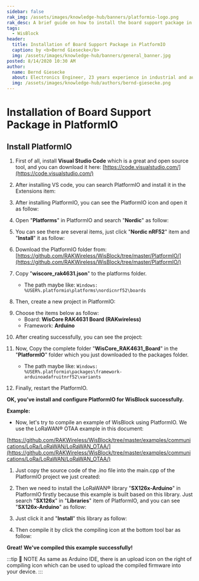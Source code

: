 ```yaml
---
sidebar: false
rak_img: /assets/images/knowledge-hub/banners/platformio-logo.png
rak_desc: A brief guide on how to install the board support package in PlatformIO through Visual Studio Code
tags:
  - WisBlock
header:
  title: Installation of Board Support Package in PlatformIO
  caption: by <b>Bernd Giesecke</b> 
  img: /assets/images/knowledge-hub/banners/general_banner.jpg
posted: 8/14/2020 10:30 AM
author:
  name: Bernd Giesecke
  about: Electronics Engineer, 23 years experience in industrial and automotive HW and SW R&D. Supporting Arduino open source community since 6 years.
  img: /assets/images/knowledge-hub/authors/bernd-giesecke.png
---
```


# Installation of Board Support Package in PlatformIO

## Install PlatformIO

1. First of all, install **Visual Studio Code** which is a great and open source tool, and you can download it here: [https://code.visualstudio.com/](https://code.visualstudio.com/)

2. After installing VS code, you can search PlatformIO and install it in the Extensions item:

<rk-img
  src="/assets/images/knowledge-hub/wisblock/Board-Support-Package-Installation-in-PlatformIO/image-20200722100737565.png"
  width="40%"
  caption="PlatformIO Extension"
/>

3. After installing PlatformIO, you can see the PlatformIO icon and open it as follow:

<rk-img
  src="/assets/images/knowledge-hub/wisblock/Board-Support-Package-Installation-in-PlatformIO/image-20200722101053523.png"
  width="100%"
  caption="PlatformIO Installed in VS Code"
/>

4. Open "**Platforms**" in PlatformIO and search "**Nordic**" as follow:

<rk-img
  src="/assets/images/knowledge-hub/wisblock/Board-Support-Package-Installation-in-PlatformIO/image-20200722102908384.png"
  width="100%"
  caption="Search Nordic through PlatformIO"
/>

5. You can see there are several items, just click "**Nordic nRF52**" item and "**Install**" it as follow:

<rk-img
  src="/assets/images/knowledge-hub/wisblock/Board-Support-Package-Installation-in-PlatformIO/image-20200722103130747.png"
  width="100%"
  caption="Nordic nRF52 Installation"
/>

6. Download the PlatformIO folder from: [https://github.com/RAKWireless/WisBlock/tree/master/PlatformIO/](https://github.com/RAKWireless/WisBlock/tree/master/PlatformIO/)

7. Copy "**wiscore_rak4631.json**" to the platforms folder.

    * The path maybe like: `Windows: %USER%.platformio\platforms\nordicnrf52\boards`

8. Then, create a new project in PlatformIO:

<rk-img
  src="/assets/images/knowledge-hub/wisblock/Board-Support-Package-Installation-in-PlatformIO/image-20200722104754712.png"
  width="100%"
  caption="Create new project"
/>

9. Choose the items below as follow:
    * Board: **WisCore RAK4631 Board (RAKwireless)**
    * Framework: **Arduino**

<rk-img
  src="/assets/images/knowledge-hub/wisblock/Board-Support-Package-Installation-in-PlatformIO/image-20200722104925274.png"
  width="100%"
  caption="Project settings"
/>

10. After creating successfully, you can see the project:

<rk-img
  src="/assets/images/knowledge-hub/wisblock/Board-Support-Package-Installation-in-PlatformIO/image-20200722105421895.png"
  width="100%"
  caption="New project"
/>

11. Now, Copy the complete folder "**WisCore_RAK4631_Board**" in the "**PlatformIO**" folder which you just downloaded to the packages folder. 

    * The path maybe like: `Windows: %USER%.platformio\packages\framework-arduinoadafruitnrf52\variants`

12. Finally, restart the PlatformIO.

**OK, you've install and configure PlatformIO for WisBlock successfully.**

<b>Example:</b>
* Now, let's try to compile an example of WisBlock using PlatformIO. We use the LoRaWAN® OTAA example in this document:

[https://github.com/RAKWireless/WisBlock/tree/master/examples/communications/LoRa/LoRaWAN/LoRaWAN_OTAA/](https://github.com/RAKWireless/WisBlock/tree/master/examples/communications/LoRa/LoRaWAN/LoRaWAN_OTAA/)

1. Just copy the source code of the .ino file into the main.cpp of the PlatformIO project we just created:

<rk-img
  src="/assets/images/knowledge-hub/wisblock/Board-Support-Package-Installation-in-PlatformIO/image-20200722111241582.png"
  width="100%"
  caption="Project source code"
/>

2. Then we need to install the LoRaWAN® library "**SX126x-Arduino**" in PlatformIO firstly because this example is built based on this library. Just search "**SX126x**" in "**Libraries**" item of PlatformIO, and you can see "**SX126x-Arduino**" as follow:

<rk-img
  src="/assets/images/knowledge-hub/wisblock/Board-Support-Package-Installation-in-PlatformIO/image-20200722112932981.png"
  width="100%"
  caption="SX126x-Arduino library"
/>

3. Just click it and "**Install**" this library as follow:

<rk-img
  src="/assets/images/knowledge-hub/wisblock/Board-Support-Package-Installation-in-PlatformIO/image-20200722113100736.png"
  width="100%"
  caption="SX126x-Arduino library installation"
/>

4. Then compile it by click the compiling icon at the bottom tool bar as follow:

<rk-img
  src="/assets/images/knowledge-hub/wisblock/Board-Support-Package-Installation-in-PlatformIO/image-20200722113244435.png"
  width="100%"
  caption="Sample code compiling"
/>

<rk-img
  src="/assets/images/knowledge-hub/wisblock/Board-Support-Package-Installation-in-PlatformIO/image-20200722113305159.png"
  width="100%"
  caption="Compiling successful"
/>

**Great! We've compiled this example successfully!**

:::tip 📝 NOTE
As same as Arduino IDE, there is an upload icon on the right of compiling icon which can be used to upload the compiled firmware into your device.
::: 

<rk-author />